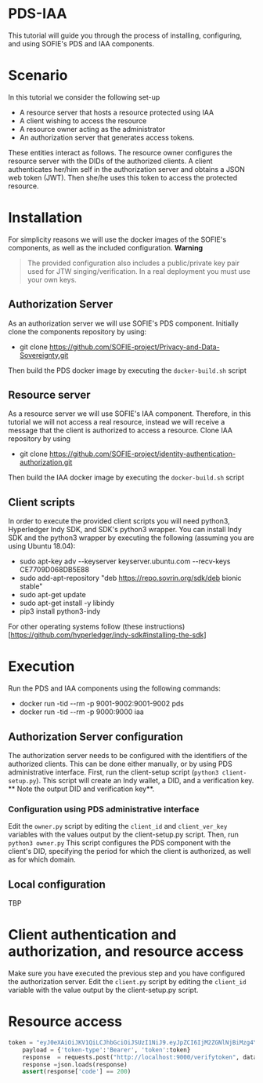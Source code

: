 # PDS-IAA
This tutorial will guide you through the process of installing, configuring, and using SOFIE's PDS and IAA components.

# Scenario
In this tutorial we consider the following set-up
* A resource server that hosts a resource protected using IAA
* A client wishing to access the resource
* A resource owner acting as the administrator
* An authorization server that generates access tokens.

These entities interact as follows. The resource owner configures the resource server with the DIDs of the authorized
clients. A client authenticates her/him self in the authorization server and obtains a JSON web token (JWT). Then she/he
uses this token to access the protected resource.

# Installation
For simplicity reasons we will use the docker images of the SOFIE's components, as well as the included configuration.
**Warning**
> The provided configuration also includes a public/private key pair used for JTW singing/verification. In a real deployment you must use
> your own keys.


## Authorization Server
As an authorization server we will use SOFIE's PDS component. Initially clone the components repository by using:

* git clone https://github.com/SOFIE-project/Privacy-and-Data-Sovereignty.git

Then build the PDS docker image by executing the `docker-build.sh` script


## Resource server
As a resource server we will use SOFIE's IAA component. Therefore, in this tutorial we will not access a real resource, instead we will 
receive a message that the client is authorized to access a resource. Clone IAA repository by using

* git clone https://github.com/SOFIE-project/identity-authentication-authorization.git

Then build the IAA docker image by executing the `docker-build.sh` script

## Client scripts
In order to execute the provided client scripts you will need python3, Hyperledger Indy SDK, and SDK's python3 wrapper. You can install Indy 
SDK and the python3 wrapper by executing the following (assuming you are using Ubuntu 18.04):

* sudo apt-key adv --keyserver keyserver.ubuntu.com --recv-keys CE7709D068DB5E88
* sudo add-apt-repository "deb https://repo.sovrin.org/sdk/deb bionic stable"
* sudo apt-get update
* sudo apt-get install -y libindy
* pip3 install python3-indy

For other operating systems follow (these instructions)[https://github.com/hyperledger/indy-sdk#installing-the-sdk]

# Execution
Run the PDS and IAA components using the following commands:

* docker run -tid --rm -p 9001-9002:9001-9002 pds
* docker run -tid --rm -p 9000:9000 iaa

## Authorization Server configuration
The authorization server needs to be configured with the identifiers of the authorized clients. This can be done either manually, or by using PDS administrative interface.
First, run the client-setup script (`python3 client-setup.py`). This script will create an Indy wallet, a DID, and a verification key. ** Note the output DID and verification key**.

### Configuration using PDS administrative interface
Edit the `owner.py` script by editing the `client_id` and `client_ver_key` variables with the values output by the client-setup.py script. 
Then, run `python3 owner.py` This script configures the PDS component with the client's DID, specifying the period for which the client is authorized,
as well as for which domain. 

## Local configuration
TBP

# Client authentication and authorization, and resource access
Make sure you have executed the previous step and you have configured the authorization server. 
Edit the `client.py` script by editing the `client_id`  variable with the value output by the client-setup.py script.


# Resource access 
```python
token = "eyJ0eXAiOiJKV1QiLCJhbGciOiJSUzI1NiJ9.eyJpZCI6IjM2ZGNlNjBiMzg4YjA2NDUyNmI5MDJhOGRjMzIyM2NhNGMxMWFmNWYiLCJqdGkiOiIzNmRjZTYwYjM4OGIwNjQ1MjZiOTAyYThkYzMyMjNjYTRjMTFhZjVmIiwiaXNzIjoiTktHS3RjTndzc1RvUDVmN3Voc0VzNCIsImF1ZCI6InNvZmllLWlvdC5ldSIsInN1YiI6Im15ZGlkIiwiZXhwIjoxNTgxMzQyNDE4LCJpYXQiOjE1ODEzMzg4MTgsInRva2VuX3R5cGUiOiJiZWFyZXIiLCJzY29wZSI6bnVsbH0.XSyQTgTt1WByT46NJLwrlcU3BUXzWf4MDZE3M4bLAh3HwFAwD6Dhi1IVeLAxNscc0bCgS-3KgyD1fdtiiJH7WktQIc269OLNxhnaXun_LxEYrWQCRHIFb0Je8Eg6CvdOB3shrlNZHmVELe6gaU0tQJ0-cdBbuz0udq_Mou1WLEwe6vp3mfgLiuTe2pT4wVI2PldvmUujeH6IpEop1nESYVA06pK6nV08d1RW7c_sRPgJdpSGGv-QhRcxBjDowkUs9J0OaTtGlExKhMv_17P96EskyOqCHku6RyydFccYbd5tl-Wh-9MqI4Me8z3BBSKPiIvQ2mo5OMcBmI0WwXb6jw"
    payload = {'token-type':'Bearer', 'token':token}
    response  = requests.post("http://localhost:9000/verifytoken", data = payload).text
    response =json.loads(response)
    assert(response['code'] == 200)
```
